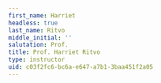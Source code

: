 ```yaml
---
first_name: Harriet
headless: true
last_name: Ritvo
middle_initial: ''
salutation: Prof.
title: Prof. Harriet Ritvo
type: instructor
uid: c03f2fc6-bc6a-e647-a7b1-3baa451f2a05
---
```

